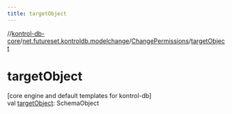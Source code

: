 ```yaml
---
title: targetObject
---
```

//[kontrol-db-core](../../../index.html)/[net.futureset.kontroldb.modelchange](../index.html)/[ChangePermissions](index.html)/[targetObject](target-object.html)



# targetObject



[core engine and default templates for kontrol-db]\
val [targetObject](target-object.html): SchemaObject





